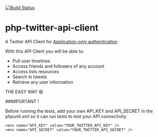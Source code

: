 [![Build Status](https://travis-ci.org/MarcosSegovia/php-twitter-api-client.svg?branch=master)](https://travis-ci.org/MarcosSegovia/php-twitter-api-client)
# php-twitter-api-client

A Twitter API Client for [Application-only authentication](https://dev.twitter.com/oauth/application-only)

With this API Client you will be able to:

- Pull user timelines
- Access friends and followers of any account
- Access lists resources
- Search in tweets
- Retrieve any user information

THE EASY WAY :smile:


##IMPORTANT !

Before running the tests, add your own API_KEY and API_SECRET in the phpunit.xml so it can run tests to test your API connectivity
```
<env name="API_KEY" value="YOUR_TWITTER_API_KEY" />
<env name="API_SECRET" value="YOUR_TWITTER_API_SECRET" />
```
